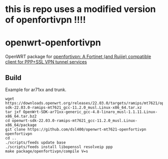 # this is repo uses a modified version of openfortivpn !!!!


# openwrt-openfortivpn
OpenWRT package for [openfortivpn: A Fortinet (and Ruijie) compatible client for PPP+SSL VPN tunnel services](https://github.com/adrienverge/openfortivpn)

## Build
Example for ar71xx and trunk.
```
wget https://downloads.openwrt.org/releases/22.03.0/targets/ramips/mt7621/openwrt-sdk-22.03.0-ramips-mt7621_gcc-11.2.0_musl.Linux-x86_64.tar.xz
tar jxf OpenWrt-SDK-ar71xx-generic_gcc-4.8-linaro_musl-1.1.11.Linux-x86_64.tar.bz2
cd openwrt-sdk-22.03.0-ramips-mt7621_gcc-11.2.0_musl.Linux-x86_64/package
git clone https://github.com/dsl400/openwrt-mt7621-openfortivpn openfortivpn
cd ..
./scripts/feeds update base
./scripts/feeds install libopenssl resolveip ppp
make package/openfortivpn/compile V=s
```

